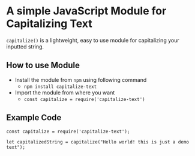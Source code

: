 # A simple JavaScript Module for Capitalizing Text
`capitalize()` is a lightweight, easy to use module for capitalizing your inputted string.

## How to use Module

* Install the module from `npm` using following command
  * `npm install capitalize-text`
* Import the module from where you want
  * `const capitalize = require('capitalize-text')`
 
 ## Example Code
 
 ```
 const capitalize = require('capitalize-text');
 
 let capitalizedString = capitalize("Hello world! this is just a demo text");
 ```
